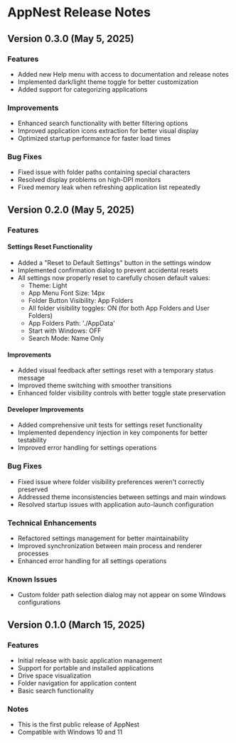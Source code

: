 # AppNest Release Notes

## Version 0.3.0 (May 5, 2025)

### Features
- Added new Help menu with access to documentation and release notes
- Implemented dark/light theme toggle for better customization
- Added support for categorizing applications

### Improvements
- Enhanced search functionality with better filtering options
- Improved application icons extraction for better visual display
- Optimized startup performance for faster load times

### Bug Fixes
- Fixed issue with folder paths containing special characters
- Resolved display problems on high-DPI monitors
- Fixed memory leak when refreshing application list repeatedly

## Version 0.2.0 (May 5, 2025)

### Features

#### Settings Reset Functionality
- Added a "Reset to Default Settings" button in the settings window
- Implemented confirmation dialog to prevent accidental resets
- All settings now properly reset to carefully chosen default values:
  - Theme: Light
  - App Menu Font Size: 14px
  - Folder Button Visibility: App Folders
  - All folder visibility toggles: ON (for both App Folders and User Folders)
  - App Folders Path: './AppData'
  - Start with Windows: OFF
  - Search Mode: Name Only

#### Improvements
- Added visual feedback after settings reset with a temporary status message
- Improved theme switching with smoother transitions
- Enhanced folder visibility controls with better toggle state preservation

#### Developer Improvements
- Added comprehensive unit tests for settings reset functionality
- Implemented dependency injection in key components for better testability
- Improved error handling for settings operations

### Bug Fixes
- Fixed issue where folder visibility preferences weren't correctly preserved
- Addressed theme inconsistencies between settings and main windows
- Resolved startup issues with application auto-launch configuration

### Technical Enhancements
- Refactored settings management for better maintainability
- Improved synchronization between main process and renderer processes
- Enhanced error handling for all settings operations

### Known Issues
- Custom folder path selection dialog may not appear on some Windows configurations

## Version 0.1.0 (March 15, 2025)

### Features
- Initial release with basic application management
- Support for portable and installed applications
- Drive space visualization
- Folder navigation for application content
- Basic search functionality

### Notes
- This is the first public release of AppNest
- Compatible with Windows 10 and 11
